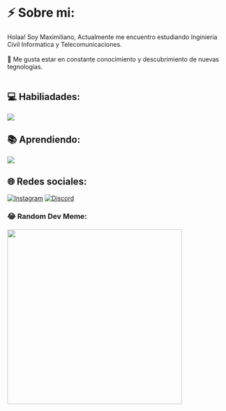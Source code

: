 # ⚡ Sobre mi:
Holaa! Soy Maximiliano, Actualmente me encuentro estudiando Inginieria Civil Informatica y Telecomunicaciones.<br><br>🚀 Me gusta estar en constante conocimiento y descubrimiento de nuevas tegnologias.<br><br>

## 💻 Habiliadades:
![](https://skillicons.dev/icons?i=cpp,python)

## 📚 Aprendiendo:
![](https://skillicons.dev/icons?i=java,elixir)
## 🌐 Redes sociales:
[![Instagram](https://img.shields.io/badge/Instagram-%23E4405F.svg?logo=Instagram&logoColor=white)](https://instagram.com/maxxee._)   [![Discord](https://img.shields.io/badge/Discord-%237289DA.svg?logo=discord&logoColor=white)](https://discord.gg/https://discord.gg/kGM82BPpeE)  <!-- [![LinkedIn](https://img.shields.io/badge/LinkedIn-%230077B5.svg?logo=linkedin&logoColor=white)](https://www.linkedin.com/in/name/) -->

### 😂 Random Dev Meme:
#### <img src='https://randommeme-five.vercel.app/' style="height: 400px;"/>
